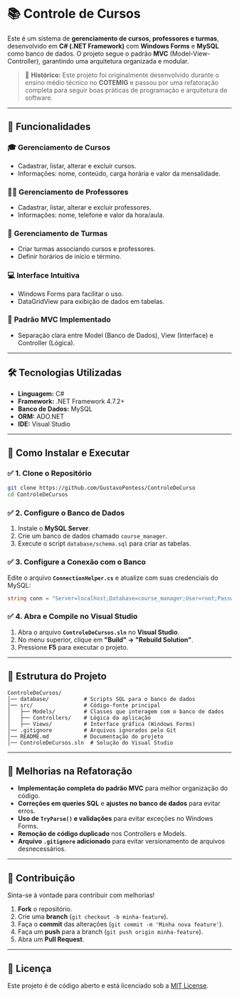 # 📚 Controle de Cursos

Este é um sistema de **gerenciamento de cursos, professores e turmas**, desenvolvido em **C# (.NET Framework)** com **Windows Forms** e **MySQL** como banco de dados. O projeto segue o padrão **MVC** (Model-View-Controller), garantindo uma arquitetura organizada e modular.

> 🔹 **Histórico:** Este projeto foi originalmente desenvolvido durante o ensino médio técnico no **COTEMIG** e passou por uma refatoração completa para seguir boas práticas de programação e arquitetura de software.

---

## 🚀 **Funcionalidades**

### 🎓 **Gerenciamento de Cursos**

- Cadastrar, listar, alterar e excluir cursos.
- Informações: nome, conteúdo, carga horária e valor da mensalidade.

### 👨‍🏫 **Gerenciamento de Professores**

- Cadastrar, listar, alterar e excluir professores.
- Informações: nome, telefone e valor da hora/aula.

### 🏫 **Gerenciamento de Turmas**

- Criar turmas associando cursos e professores.
- Definir horários de início e término.

### 💻 **Interface Intuitiva**

- Windows Forms para facilitar o uso.
- DataGridView para exibição de dados em tabelas.

### 📐 **Padrão MVC Implementado**

- Separação clara entre Model (Banco de Dados), View (Interface) e Controller (Lógica).

---

## 🛠 **Tecnologias Utilizadas**

- **Linguagem:** C#
- **Framework:** .NET Framework 4.7.2+
- **Banco de Dados:** MySQL
- **ORM:** ADO.NET
- **IDE:** Visual Studio

---

## 🔧 **Como Instalar e Executar**

### ✅ **1. Clone o Repositório**

```sh
git clone https://github.com/GustavoPontess/ControleDeCurso
cd ControleDeCursos
```

### ✅ **2. Configure o Banco de Dados**

1. Instale o **MySQL Server**.
2. Crie um banco de dados chamado `course_manager`.
3. Execute o script `database/schema.sql` para criar as tabelas.

### ✅ **3. Configure a Conexão com o Banco**

Edite o arquivo **`ConnectionHelper.cs`** e atualize com suas credenciais do MySQL:

```csharp
string conn = "Server=localhost;Database=course_manager;User=root;Password=sua_senha;";
```

### ✅ **4. Abra e Compile no Visual Studio**

1. Abra o arquivo **`ControleDeCursos.sln`** no **Visual Studio**.
2. No menu superior, clique em **"Build" → "Rebuild Solution"**.
3. Pressione **F5** para executar o projeto.

---

## 📂 **Estrutura do Projeto**

```
ControleDeCursos/
│── database/           # Scripts SQL para o banco de dados
│── src/                # Código-fonte principal
│   ├── Models/         # Classes que interagem com o banco de dados
│   ├── Controllers/    # Lógica da aplicação
│   ├── Views/          # Interface gráfica (Windows Forms)
│── .gitignore          # Arquivos ignorados pelo Git
│── README.md           # Documentação do projeto
│── ControleDeCursos.sln  # Solução do Visual Studio
```

---

## 🎯 **Melhorias na Refatoração**

- **Implementação completa do padrão MVC** para melhor organização do código.
- **Correções em queries SQL** e **ajustes no banco de dados** para evitar erros.
- **Uso de ********`TryParse()`******** e validações** para evitar exceções no Windows Forms.
- **Remoção de código duplicado** nos Controllers e Models.
- **Arquivo ********`.gitignore`******** adicionado** para evitar versionamento de arquivos desnecessários.

---

## 🤝 **Contribuição**

Sinta-se à vontade para contribuir com melhorias!

1. **Fork** o repositório.
2. Crie uma **branch** (`git checkout -b minha-feature`).
3. Faça o **commit** das alterações (`git commit -m 'Minha nova feature'`).
4. Faça um **push** para a branch (`git push origin minha-feature`).
5. Abra um **Pull Request**.

---

## 📜 **Licença**

Este projeto é de código aberto e está licenciado sob a [MIT License](https://opensource.org/licenses/MIT).